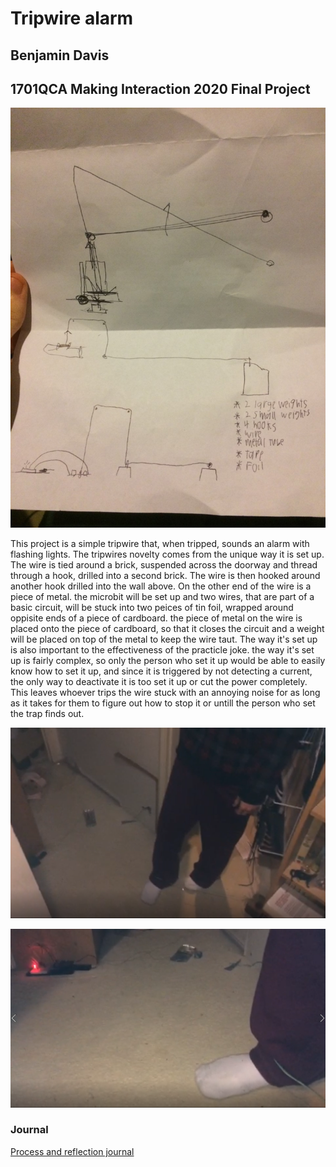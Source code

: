 # Tripwire alarm
## Benjamin Davis ##
## 1701QCA Making Interaction 2020 Final Project ##

![Image](tripwireconcept.jpg)

This project is a simple tripwire that, when tripped, sounds an alarm with flashing lights. The tripwires novelty comes from the unique way it is set up. The wire is tied around a brick, suspended across the doorway and thread through a hook, drilled into a second brick. The wire is then hooked around another hook drilled into the wall above. On the other end of the wire is a piece of metal. the microbit will be set up and two wires, that are part of a basic circuit, will be stuck into two peices of tin foil, wrapped around oppisite ends of a piece of cardboard. the piece of metal on the wire is placed onto the piece of cardboard, so that it closes the circuit and a weight will be placed on top of the metal to keep the wire taut. The way it's set up is also important to the effectiveness of the practicle joke. the way it's set up is fairly complex, so only the person who set it up would be able to easily know how to set it up, and since it is triggered by not detecting a current, the only way to deactivate it is too set it up or cut the power completely. This leaves whoever trips the wire stuck with an annoying noise for as long as it takes for them to figure out how to stop it or untill the person who set the trap finds out.

![Image](tripwire6.PNG)

[![Image](tripwirethumbnail.PNG)](https://www.youtube.com/watch?v=8w8tV6yB2MA)

### Journal ###

[Process and reflection journal](/journal/journal.md)
